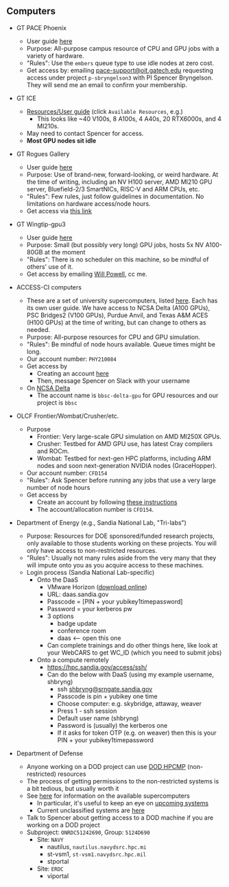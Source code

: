 ## Computers

* GT PACE Phoenix
    * User guide [here](https://docs.pace.gatech.edu/phoenix_cluster/gettingstarted_phnx/)
    * Purpose: All-purpose campus resource of CPU and GPU jobs with a variety of hardware. 
    * "Rules": Use the `embers` queue type to use idle nodes at zero cost.
    * Get access by: emailing [pace-support@oit.gatech.edu](mailto:pace-support@oit.gatech.edu) requesting access under project `p-sbryngelson3` with PI Spencer Bryngelson. They will send me an email to confirm your membership.
 
* GT ICE
  * [Resources/User guide](https://gatech.service-now.com/home?id=kb_article_view&sysparm_article=KB0042095) (click `Available Resources`, e.g.)
     * This looks like ~40 V100s, 8 A100s, 4 A40s, 20 RTX6000s, and 4 MI210s.
  * May need to contact Spencer for access.
  * __Most GPU nodes sit idle__

* GT Rogues Gallery 
    * User guide [here](https://gt-crnch-rg.readthedocs.io/en/main/)
    * Purpose: Use of brand-new, forward-looking, or weird hardware. At the time of writing, including an NV H100 server, AMD MI210 GPU server, Bluefield-2/3 SmartNICs, RISC-V and ARM CPUs, etc.
    * "Rules": Few rules, just follow guidelines in documentation. No limitations on hardware access/node hours.
    * Get access via [this link](https://crnch-rg.cc.gatech.edu/request-rogues-gallery-access/)

* GT Wingtip-gpu3
    * User guide [here](https://github.gatech.edu/cse-computing/compute-resources/blob/main/docs/systems/wingtip-gpu.md)
    * Purpose: Small (but possibly very long) GPU jobs, hosts 5x NV A100-80GB at the moment
    * "Rules": There is no scheduler on this machine, so be mindful of others' use of it.
    * Get access by emailing [Will Powell](mailto:will.powell@cc.gatech.edu), cc me.

* ACCESS-CI computers
    * These are a set of university supercomputers, listed [here](https://access-ci.org/resource-providers/). Each has its own user guide. We have access to NCSA Delta (A100 GPUs), PSC Bridges2 (V100 GPUs), Purdue Anvil, and Texas A&M ACES (H100 GPUs) at the time of writing, but can change to others as needed.
    * Purpose: All-purpose resources for CPU and GPU simulation. 
    * "Rules": Be mindful of node hours available. Queue times might be long.
    * Our account number: `PHY210084`
    * Get access by
        * Creating an account [here](https://identity.access-ci.org/new-user.html)
        * Then, message Spencer on Slack with your username
   * On [NCSA Delta](https://docs.ncsa.illinois.edu/systems/delta/en/latest/)
      * The account name is `bbsc-delta-gpu` for GPU resources and our project is `bbsc`

* OLCF Frontier/Wombat/Crusher/etc.
    * Purpose
        * Frontier: Very large-scale GPU simulation on AMD MI250X GPUs.
        * Crusher: Testbed for AMD GPU use, has latest Cray compilers and ROCm.
        * Wombat: Testbed for next-gen HPC platforms, including ARM nodes and soon next-generation NVIDIA nodes (GraceHopper).
    * Our account number: `CFD154`
    * "Rules": Ask Spencer before running any jobs that use a very large number of node hours
    * Get access by
        * Create an account by following [these instructions](https://docs.olcf.ornl.gov/accounts/accounts_and_projects.html#applying-for-a-user-account)
        * The account/allocation number is `CFD154`.

* Department of Energy (e.g., Sandia National Lab, "Tri-labs")
    * Purpose: Resources for DOE sponsored/funded research projects, only available to those students working on these projects. You will only have access to non-restricted resources.
    * "Rules": Usually not many rules aside from the very many that they will impute onto you as you acquire access to these machines.
    * Login process (Sandia National Lab-specific)
        * Onto the DaaS
            * VMware Horizon ([download online](https://customerconnect.vmware.com/en/downloads/info/slug/desktop_end_user_computing/vmware_horizon_clients/horizon_8))
            * URL: daas.sandia.gov
            * Passcode = [PIN + your yubikey1timepassword]
            * Password = your kerberos pw
            * 3 options
                * badge update
                * conference room
                * daas <-- open this one
            * Can complete trainings and do other things here, like look at your WebCARS to get WC_ID (which you need to submit jobs)
        * Onto a compute remotely
            * https://hpc.sandia.gov/access/ssh/
            * Can do the below with DaaS (using my example username, shbryng)
                * ssh shbryng@srngate.sandia.gov
                * Passcode is pin + yubikey one time
                * Choose computer: e.g. skybridge, attaway, weaver
                * Press 1 - ssh session
                * Default user name (shbryng)
                * Password is (usually) the kerberos one
                * If it asks for token OTP (e.g. on weaver) then this is your PIN + your yubikey1timepassword

* Department of Defense
    * Anyone working on a DOD project can use [DOD HPCMP](https://www.hpc.mil/) (non-restricted) resources 
    * The process of getting permissions to the non-restricted systems is a bit tedious, but usually worth it
    * See [here](https://centers.hpc.mil/) for information on the available supercomputers
        * In particular, it's useful to keep an eye on [upcoming systems](https://centers.hpc.mil/systems/hardware.html#upcoming)
        * Current unclassified systems are [here](https://centers.hpc.mil/systems/unclassified.html)
    * Talk to Spencer about getting access to a DOD machine if you are working on a DOD project
    * Subproject: `ONRDC51242690`, Group: `5124D690`
       * Site: `NAVY`
          * nautilus, `nautilus.navydsrc.hpc.mi`
          * st-vsm1, `st-vsm1.navydsrc.hpc.mil`
          * stportal
       * Site: `ERDC`
          * viportal
